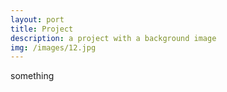 ```yaml
---
layout: port
title: Project
description: a project with a background image
img: /images/12.jpg
---
```


something
